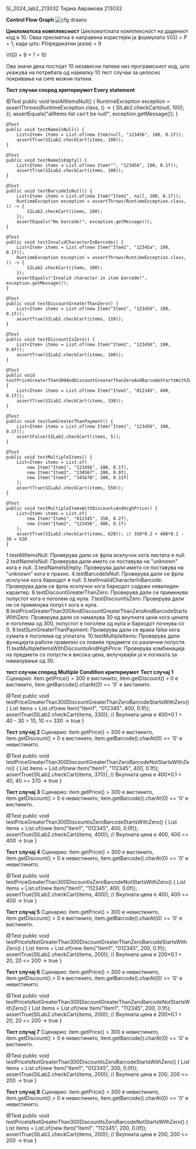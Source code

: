 SI_2024_lab2_213032
Тијана Аврамова 213032

**Control Flow Graph**
![cfg drawio](https://github.com/avramovat/SI_2024_lab2_213032/assets/165341905/e36e3436-a113-4584-b4c5-2b6af7b8fa3b)

**Цикломатска комплексност**
Цикломатската комплексност на дадениот код е 10. Оваа пресметка е направена користејќи ја формулата V(G) = P + 1, каде што:
P(предикатни јазли) = 9

 V(G) = 9 + 1 = 10

Ова значи дека постојат 10 независни патеки низ програмскиот код, што укажува на потребата од најмалку 10 тест случаи за целосно покривање на сите можни патеки.

**Тест случаи според критериумот Every statement**

@Test
    public void testAllItemsNull() {
        RuntimeException exception = assertThrows(RuntimeException.class, () -> {
            SILab2.checkCart(null, 100);
        });
        assertEquals("allItems list can't be null!", exception.getMessage());
    }

    @Test
    public void testNameIsNull() {
        List<Item> items = List.of(new Item(null, "123456", 100, 0.1f));
        assertTrue(SILab2.checkCart(items, 100));
    }

    @Test
    public void testNameIsEmpty() {
        List<Item> items = List.of(new Item("", "123456", 100, 0.1f));
        assertTrue(SILab2.checkCart(items, 100));
    }

    @Test
    public void testBarcodeIsNull() {
        List<Item> items = List.of(new Item("Item1", null, 100, 0.1f));
        RuntimeException exception = assertThrows(RuntimeException.class, () -> {
            SILab2.checkCart(items, 100);
        });
        assertEquals("No barcode!", exception.getMessage());
    }

    @Test
    public void testInvalidCharacterInBarcode() {
        List<Item> items = List.of(new Item("Item1", "12345a", 100, 0.1f));
        RuntimeException exception = assertThrows(RuntimeException.class, () -> {
            SILab2.checkCart(items, 100);
        });
        assertEquals("Invalid character in item barcode!", exception.getMessage());
    }

    @Test
    public void testDiscountGreaterThanZero() {
        List<Item> items = List.of(new Item("Item1", "123456", 100, 0.1f));
        assertTrue(SILab2.checkCart(items, 110));
    }

    @Test
    public void testDiscountIsZero() {
        List<Item> items = List.of(new Item("Item1", "123456", 100, 0.0f));
        assertTrue(SILab2.checkCart(items, 100));
    }

    @Test
    public void testPriceGreaterThan300AndDiscountGreaterThanZeroAndBarcodeStartsWithZero() {
        List<Item> items = List.of(new Item("Item1", "012345", 400, 0.1f));
        assertTrue(SILab2.checkCart(items, 330));
    }

    @Test
    public void testSumGreaterThanPayment() {
        List<Item> items = List.of(new Item("Item1", "123456", 100, 0.1f));
        assertFalse(SILab2.checkCart(items, 5));
    }

    @Test
    public void testMultipleItems() {
        List<Item> items = List.of(
            new Item("Item1", "123456", 100, 0.1f),
            new Item("Item2", "234567", 200, 0.0f),
            new Item("Item3", "345678", 300, 0.15f)
        );
        assertTrue(SILab2.checkCart(items, 550));
    }

    @Test
    public void testMultipleItemsWithDiscountsAndHighPrice() {
        List<Item> items = List.of(
            new Item("Item1", "012345", 350, 0.2f),
            new Item("Item2", "123456", 400, 0.1f)
        );
        assertTrue(SILab2.checkCart(items, 620)); // 350*0.2 + 400*0.1 - 30 = 620
    }

1.testAllItemsNull: Проверува дали се фрла исклучок кога листата е null.
2.testNameIsNull: Проверува дали името се поставува на "unknown" кога е null.
3.testNameIsEmpty: Проверува дали името се поставува на "unknown" кога е празно.
4.testBarcodeIsNull: Проверува дали се фрла исклучок кога баркодот е null.
5.testInvalidCharacterInBarcode: Проверува дали се фрла исклучок кога баркодот содржи невалиден карактер.
6.testDiscountGreaterThanZero: Проверува дали се применува попустот кога е поголем од нула.
7.testDiscountIsZero: Проверува дали не се применува попуст кога е нула.
8.testPriceGreaterThan300AndDiscountGreaterThanZeroAndBarcodeStartsWithZero: Проверува дали се намалува 30 од вкупната цена кога цената е поголема од 300, попустот е поголем од нула и баркодот почнува со 0.
9.testSumGreaterThanPayment: Проверува дали се враќа false кога сумата е поголема од уплатата.
10.testMultipleItems: Проверува дали функцијата работи правилно со повеќе предмети со различни попусти.
11.testMultipleItemsWithDiscountsAndHighPrice: Проверува комбинација на предмети со попусти и висока цена, вклучувајќи ја и логиката за намалување од 30.

**тест случаи според Multiple Condition критериумот**
**Тест случај 1**
Сценарио: item.getPrice() > 300 е вистинито, item.getDiscount() > 0 е вистинито, item.getBarcode().charAt(0) == '0' е вистинито.

@Test
public void testPriceGreaterThan300DiscountGreaterThanZeroBarcodeStartsWithZero() {
    List<Item> items = List.of(new Item("Item1", "012345", 400, 0.1f));
    assertTrue(SILab2.checkCart(items, 330)); // Вкупната цена е 400*0.1 = 40 - 30 = 10, 10 <= 330 -> true
}

**Тест случај 2**
Сценарио: item.getPrice() > 300 е вистинито, item.getDiscount() > 0 е вистинито, item.getBarcode().charAt(0) == '0' е невистинито.

@Test
public void testPriceGreaterThan300DiscountGreaterThanZeroBarcodeNotStartsWithZero() {
    List<Item> items = List.of(new Item("Item1", "112345", 400, 0.1f));
    assertTrue(SILab2.checkCart(items, 370)); // Вкупната цена е 400*0.1 = 40, 40 <= 370 -> true
}

**Тест случај 3**
Сценарио: item.getPrice() > 300 е вистинито, item.getDiscount() > 0 е невистинито, item.getBarcode().charAt(0) == '0' е вистинито.

@Test
public void testPriceGreaterThan300DiscountIsZeroBarcodeStartsWithZero() {
    List<Item> items = List.of(new Item("Item1", "012345", 400, 0.0f));
    assertTrue(SILab2.checkCart(items, 400)); // Вкупната цена е 400, 400 <= 400 -> true
}

**Тест случај 4**
Сценарио: item.getPrice() > 300 е вистинито, item.getDiscount() > 0 е невистинито, item.getBarcode().charAt(0) == '0' е невистинито.

@Test
public void testPriceGreaterThan300DiscountIsZeroBarcodeNotStartsWithZero() {
    List<Item> items = List.of(new Item("Item1", "112345", 400, 0.0f));
    assertTrue(SILab2.checkCart(items, 400)); // Вкупната цена е 400, 400 <= 400 -> true
}

**Тест случај 5**
Сценарио: item.getPrice() > 300 е невистинито, item.getDiscount() > 0 е вистинито, item.getBarcode().charAt(0) == '0' е вистинито.

@Test
public void testPriceIsNotGreaterThan300DiscountGreaterThanZeroBarcodeStartsWithZero() {
    List<Item> items = List.of(new Item("Item1", "012345", 200, 0.1f));
    assertTrue(SILab2.checkCart(items, 200)); // Вкупната цена е 200*0.1 = 20, 20 <= 200 -> true
}

**Тест случај 6**
Сценарио: item.getPrice() > 300 е невистинито, item.getDiscount() > 0 е вистинито, item.getBarcode().charAt(0) == '0' е невистинито.

@Test
public void testPriceIsNotGreaterThan300DiscountGreaterThanZeroBarcodeNotStartsWithZero() {
    List<Item> items = List.of(new Item("Item1", "112345", 200, 0.1f));
    assertTrue(SILab2.checkCart(items, 200)); // Вкупната цена е 200*0.1 = 20, 20 <= 200 -> true
}

**Тест случај 7**
Сценарио: item.getPrice() > 300 е невистинито, item.getDiscount() > 0 е невистинито, item.getBarcode().charAt(0) == '0' е вистинито.

@Test
public void testPriceIsNotGreaterThan300DiscountIsZeroBarcodeStartsWithZero() {
    List<Item> items = List.of(new Item("Item1", "012345", 200, 0.0f));
    assertTrue(SILab2.checkCart(items, 200)); // Вкупната цена е 200, 200 <= 200 -> true
}

**Тест случај 8**
Сценарио: item.getPrice() > 300 е невистинито, item.getDiscount() > 0 е невистинито, item.getBarcode().charAt(0) == '0' е невистинито.

@Test
public void testPriceIsNotGreaterThan300DiscountIsZeroBarcodeNotStartsWithZero() {
    List<Item> items = List.of(new Item("Item1", "112345", 200, 0.0f));
    assertTrue(SILab2.checkCart(items, 200)); // Вкупната цена е 200, 200 <= 200 -> true
}


